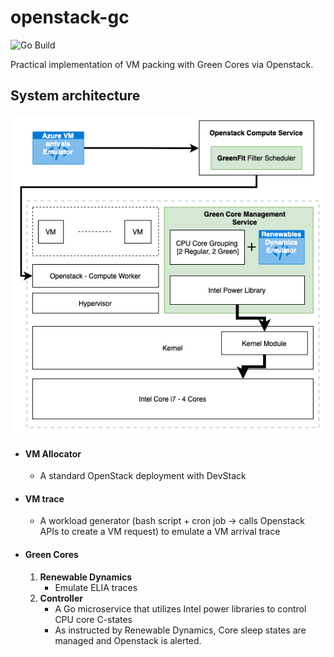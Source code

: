 # openstack-gc

![Go Build](https://github.com/github/docs/actions/workflows/go.yml/badge.svg)

Practical implementation of VM packing with Green Cores via Openstack.

## System architecture

![system-architecture.png](system-architecture.png)

- #### VM Allocator
  - A standard OpenStack deployment with DevStack
- #### VM trace
  - A workload generator (bash script + cron job -> calls Openstack APIs to create a VM request) to emulate a VM arrival trace
- #### Green Cores
  1. **Renewable Dynamics** 
     - Emulate ELIA traces
  2. **Controller**
     - A Go microservice that utilizes Intel power libraries to control CPU core C-states
     - As instructed by Renewable Dynamics, Core sleep states are managed and Openstack is alerted.

